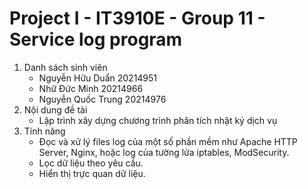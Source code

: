 # Project I - IT3910E - Group 11 - Service log program
1. Danh sách sinh viên 
    - Nguyễn Hữu Duẩn   20214951
    - Nhữ Đức Minh      20214966
    - Nguyễn Quốc Trung 20214976
2. Nội dung đề tài
    - Lập trình xây dựng chương trình phân tích nhật ký dịch vụ
3. Tính năng
    - Đọc và xử lý files log của một số phần mềm như Apache HTTP Server, Nginx, hoặc log của tường lửa iptables, ModSecurity.
    - Lọc dữ liệu theo yêu cầu.
    - Hiển thị trực quan dữ liệu.
